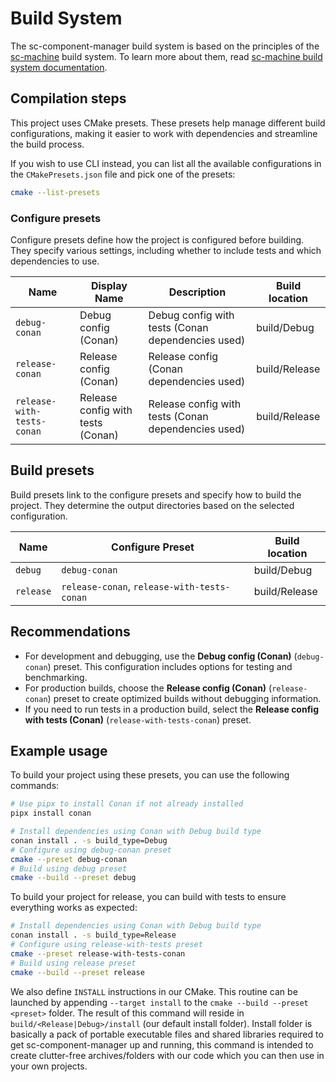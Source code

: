 # Build System

The sc-component-manager build system is based on the principles of the [sc-machine](https://github.com/ostis-ai/sc-machine) build system. To learn more about them, read [sc-machine build system documentation](https://ostis-ai.github.io/sc-machine/build/build_system/).

## Compilation steps

This project uses CMake presets. These presets help manage different build configurations, making it easier to work with dependencies and streamline the build process.

If you wish to use CLI instead, you can list all the available configurations in the `CMakePresets.json` file and pick one of the presets:

```sh
cmake --list-presets
```

### Configure presets

Configure presets define how the project is configured before building. They specify various settings, including whether to include tests and which dependencies to use.

| **Name**                     | **Display Name**                        | **Description**                                      | **Build location** |
|------------------------------|-----------------------------------------|------------------------------------------------------|--------------------|
| `debug-conan`                | Debug config (Conan)                    | Debug config with tests (Conan dependencies used)    | build/Debug        |
| `release-conan`              | Release config (Conan)                  | Release config (Conan dependencies used)             | build/Release      |
| `release-with-tests-conan`   | Release config with tests (Conan)       | Release config with tests (Conan dependencies used)  | build/Release      |

## Build presets

Build presets link to the configure presets and specify how to build the project. They determine the output directories based on the selected configuration.

| **Name**   | **Configure Preset**                        | **Build location** |
|------------|---------------------------------------------|--------------------|
| `debug`    | `debug-conan`                               | build/Debug        |
| `release`  | `release-conan`, `release-with-tests-conan` | build/Release      |

## Recommendations

- For development and debugging, use the **Debug config (Conan)** (`debug-conan`) preset. This configuration includes options for testing and benchmarking.
- For production builds, choose the **Release config (Conan)** (`release-conan`) preset to create optimized builds without debugging information.
- If you need to run tests in a production build, select the **Release config with tests (Conan)** (`release-with-tests-conan`) preset.

## Example usage

To build your project using these presets, you can use the following commands:

```sh
# Use pipx to install Conan if not already installed
pipx install conan
```

```sh
# Install dependencies using Conan with Debug build type
conan install . -s build_type=Debug
# Configure using debug-conan preset
cmake --preset debug-conan
# Build using debug preset
cmake --build --preset debug
```

To build your project for release, you can build with tests to ensure everything works as expected:

```sh
# Install dependencies using Conan with Debug build type
conan install . -s build_type=Release
# Configure using release-with-tests preset
cmake --preset release-with-tests-conan
# Build using release preset
cmake --build --preset release
```

We also define `INSTALL` instructions in our CMake. This routine can be launched by appending `--target install` to the `cmake --build --preset <preset>` folder. The result of this command will reside in `build/<Release|Debug>/install` (our default install folder). Install folder is basically a pack of portable executable files and shared libraries required to get sc-component-manager up and running, this command is intended to create clutter-free archives/folders with our code which you can then use in your own projects.
